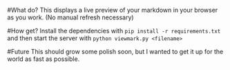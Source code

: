 #What do?
This displays a live preview of your markdown in your browser as you work. (No
manual refresh necessary)

#How get?
Install the dependencies with `pip install -r requirements.txt` and then start
the server with `python viewmark.py <filename>`

#Future
This should grow some polish soon, but I wanted to get it up for the world as
fast as possible.

